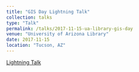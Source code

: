 ```yaml
---
title: "GIS Day Lightning Talk"
collection: talks
type: "Talk"
permalink: /talks/2017-11-15-ua-library-gis-day
venue: "University of Arizona Library"
date: 2017-11-15
location: "Tucson, AZ"
---
```


[Lightning Talk](https://gitpitch.com/tyson-swetnam/ua-library-lightning-talk#/)
